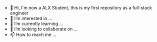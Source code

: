 - 👋 Hi, I'm now a ALX Student, this is my first repository as a full-stack engineer
- 👀 I’m interested in ...
- 🌱 I’m currently learning ...
- 💞️ I’m looking to collaborate on ...
- 📫 How to reach me ...

<!---
othmanegr/othmanegr is a ✨ special ✨ repository because its `README.md` (this file) appears on your GitHub profile.
You can click the Preview link to take a look at your changes.
--->
